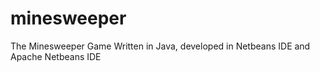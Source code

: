 # minesweeper
The Minesweeper Game Written in Java, developed in Netbeans IDE and Apache Netbeans IDE

